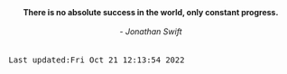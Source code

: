 
<div align="center"><b><span>There is no absolute success in the world, only constant progress.</span></b><br><br><i> - Jonathan Swift</i></div>
<br><br><kbd>Last updated:Fri Oct 21 12:13:54 2022</kbd>
